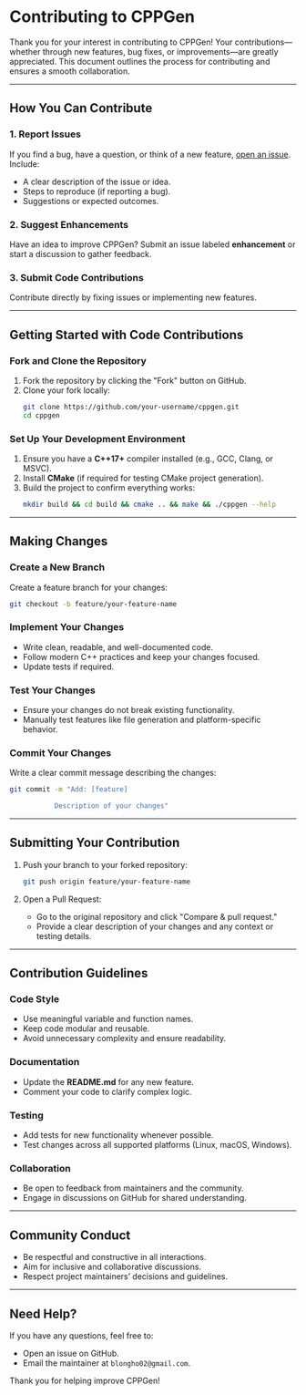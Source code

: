 # Contributing to CPPGen

Thank you for your interest in contributing to CPPGen! Your contributions—whether through new features, bug fixes, or improvements—are greatly appreciated. This document outlines the process for contributing and ensures a smooth collaboration.

---

## How You Can Contribute

### 1. Report Issues
If you find a bug, have a question, or think of a new feature, [open an issue](https://github.com/your-repo/cppgen/issues). Include:
- A clear description of the issue or idea.
- Steps to reproduce (if reporting a bug).
- Suggestions or expected outcomes.

### 2. Suggest Enhancements
Have an idea to improve CPPGen? Submit an issue labeled **enhancement** or start a discussion to gather feedback.

### 3. Submit Code Contributions
Contribute directly by fixing issues or implementing new features.

---

## Getting Started with Code Contributions

### Fork and Clone the Repository
1. Fork the repository by clicking the "Fork" button on GitHub.
2. Clone your fork locally:
   ```bash
   git clone https://github.com/your-username/cppgen.git
   cd cppgen
   ```

### Set Up Your Development Environment
1. Ensure you have a **C++17+** compiler installed (e.g., GCC, Clang, or MSVC).
2. Install **CMake** (if required for testing CMake project generation).
3. Build the project to confirm everything works:
   ```bash
   mkdir build && cd build && cmake .. && make && ./cppgen --help
   ```

---

## Making Changes

### Create a New Branch
Create a feature branch for your changes:
```bash
git checkout -b feature/your-feature-name
```

### Implement Your Changes
- Write clean, readable, and well-documented code.
- Follow modern C++ practices and keep your changes focused.
- Update tests if required.

### Test Your Changes
- Ensure your changes do not break existing functionality.
- Manually test features like file generation and platform-specific behavior.

### Commit Your Changes
Write a clear commit message describing the changes:
```bash
git commit -m "Add: [feature] 

           Description of your changes"
```

---

## Submitting Your Contribution

1. Push your branch to your forked repository:
   ```bash
   git push origin feature/your-feature-name
   ```

2. Open a Pull Request:
   - Go to the original repository and click "Compare & pull request."
   - Provide a clear description of your changes and any context or testing details.

---

## Contribution Guidelines

### Code Style
- Use meaningful variable and function names.
- Keep code modular and reusable.
- Avoid unnecessary complexity and ensure readability.

### Documentation
- Update the **README.md** for any new feature.
- Comment your code to clarify complex logic.

### Testing
- Add tests for new functionality whenever possible.
- Test changes across all supported platforms (Linux, macOS, Windows).

### Collaboration
- Be open to feedback from maintainers and the community.
- Engage in discussions on GitHub for shared understanding.

---

## Community Conduct

- Be respectful and constructive in all interactions.
- Aim for inclusive and collaborative discussions.
- Respect project maintainers’ decisions and guidelines.

---

## Need Help?

If you have any questions, feel free to:
- Open an issue on GitHub.
- Email the maintainer at `blongho02@gmail.com`.

Thank you for helping improve CPPGen!
